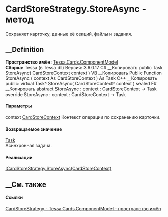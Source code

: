 # CardStoreStrategy.StoreAsync - метод
Сохраняет карточку, данные её секций, файлы и задания.
##  __Definition
 **Пространство имён:**
[Tessa.Cards.ComponentModel](N_Tessa_Cards_ComponentModel.htm)  
 **Сборка:** Tessa (в Tessa.dll) Версия: 3.6.0.17
C# __Копировать
     public Task StoreAsync(
    	CardStoreContext context
    )
VB __Копировать
     Public Function StoreAsync ( 
    	context As CardStoreContext
    ) As Task
C++ __Копировать
     public:
    virtual Task^ StoreAsync(
    	CardStoreContext^ context
    ) sealed
F# __Копировать
     abstract StoreAsync : 
            context : CardStoreContext -> Task 
    override StoreAsync : 
            context : CardStoreContext -> Task 
#### Параметры
context [CardStoreContext](T_Tessa_Cards_ComponentModel_CardStoreContext.htm)
    Контекст операции по сохранению карточки.
#### Возвращаемое значение
[Task](https://learn.microsoft.com/dotnet/api/system.threading.tasks.task)  
Асинхронная задача.
#### Реализации
[ICardStoreStrategy.StoreAsync(CardStoreContext)](M_Tessa_Cards_ComponentModel_ICardStoreStrategy_StoreAsync.htm)  
##  __См. также
#### Ссылки
[CardStoreStrategy - ](T_Tessa_Cards_ComponentModel_CardStoreStrategy.htm)
[Tessa.Cards.ComponentModel - пространство
имён](N_Tessa_Cards_ComponentModel.htm)
